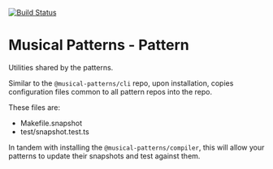 [![Build Status](https://travis-ci.com/MusicalPatterns/pattern.svg?branch=master)](https://travis-ci.com/MusicalPatterns/pattern)

# Musical Patterns - Pattern

Utilities shared by the patterns.

Similar to the `@musical-patterns/cli` repo, upon installation, copies configuration files common to all pattern repos into the repo.

These files are:

- Makefile.snapshot
- test/snapshot.test.ts

In tandem with installing the `@musical-patterns/compiler`, this will allow your patterns to update their snapshots and test against them.
